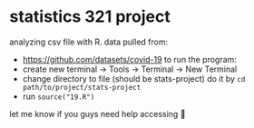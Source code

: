# statistics 321 project
analyzing csv file with R. 
data pulled from: 
* https://github.com/datasets/covid-19
to run the program:
* create new terminal &#8594; Tools &#8594; Terminal &#8594; New Terminal
* change directory to file (should be stats-project) do it by `cd path/to/project/stats-project`
* run `source("19.R")`
  
let me know if you guys need help accessing
🙂

